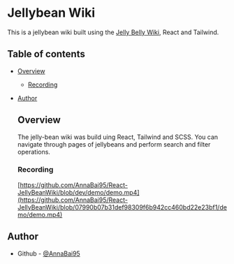 # Jellybean Wiki

This is a jellybean wiki built using the [Jelly Belly Wiki](https://jelly-belly-wiki.netlify.app/), React and Tailwind.

## Table of contents

- [Overview](#overview)
  - [Recording](#recording)
- [Author](#author)

  ## Overview

  The jelly-bean wiki was build uing React, Tailwind and SCSS. You can navigate through pages of jellybeans and perform search and filter operations.

  ### Recording
  [https://github.com/AnnaBai95/React-JellyBeanWiki/blob/dev/demo/demo.mp4](https://github.com/AnnaBai95/React-JellyBeanWiki/blob/07990b07b31def98309f6b942cc460bd22e23bf1/demo/demo.mp4)

  
## Author
- Github - [@AnnaBai95]([https://www.frontendmentor.io/profile/AnnaBai9](https://github.com/AnnaBai95)5)
